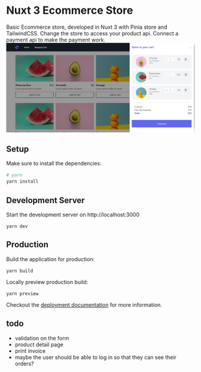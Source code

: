 # Nuxt 3 Ecommerce Store
Basic Ecommerce store, developed in Nuxt 3 with Pinia store and TailwindCSS.
Change the store to access your product api.
Connect a payment api to make the payment work.
![screenshot](assets/images/screenshot.png)
## Setup

Make sure to install the dependencies:

```bash
# yarn
yarn install

```

## Development Server

Start the development server on http://localhost:3000

```
yarn dev
```

## Production

Build the application for production:

```
yarn build
```

Locally preview production build:

```
yarn preview
```

Checkout the [deployment documentation](https://v3.nuxtjs.org/guide/deploy/presets) for more information.

## todo
- validation on the form
- product detail page
- print invoice
- maybe the user should be able to log in so that they can see their orders?
